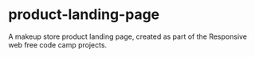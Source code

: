 # product-landing-page
A makeup store product landing page, created as part of the Responsive web free code camp projects.

